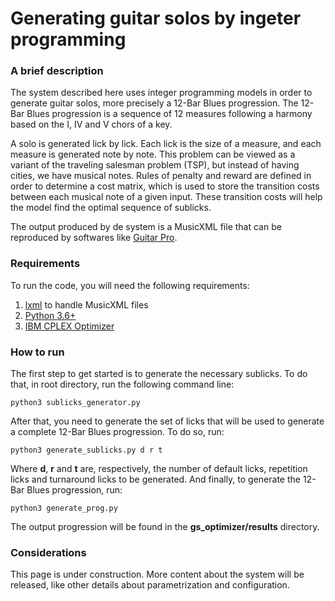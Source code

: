 # Generating guitar solos by ingeter programming

### A brief description

The system described here uses integer programming models in order to generate guitar solos, more precisely a 12-Bar Blues progression. The 12-Bar Blues progression is a sequence of 12 measures following a harmony based on the I, IV and V chors of a key.

A solo is generated lick by lick. Each lick is the size of a measure, and each measure is generated note by note. This problem can be viewed as a variant of the traveling salesman problem (TSP), but instead of having cities, we have musical notes. Rules of penalty and reward are defined in order to determine a cost matrix, which is used to store the transition costs between each musical note of a given input. These transition costs will help the model find the optimal sequence of sublicks.

The output produced by de system is a MusicXML file that can be reproduced by softwares like [Guitar Pro](https://www.guitar-pro.com/).

### Requirements

To run the code, you will need the following requirements:

1. [lxml](https://lxml.de/) to handle MusicXML files
2. [Python 3.6+](https://www.python.org/downloads/)
3. [IBM CPLEX Optimizer](https://www.ibm.com/br-pt/analytics/cplex-optimizer)

### How to run

The first step to get started is to generate the necessary sublicks. To do that, in root directory, run the following command line:

```
python3 sublicks_generator.py
```

After that, you need to generate the set of licks that will be used to generate a complete 12-Bar Blues progression. To do so, run:

```
python3 generate_sublicks.py d r t
```

Where **d**, **r** and **t** are, respectively, the number of default licks, repetition licks and turnaround licks to be generated. And finally, to generate the 12-Bar Blues progression, run:

```
python3 generate_prog.py
```

The output progression will be found in the **gs_optimizer/results** directory.

### Considerations

This page is under construction. More content about the system will be released, like other details about parametrization and configuration.
